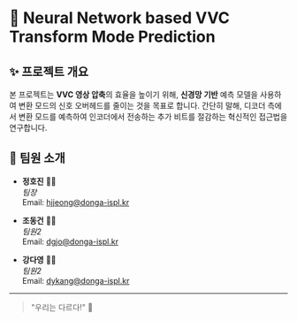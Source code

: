 # 🚀 Neural Network based VVC Transform Mode Prediction

## ✨ 프로젝트 개요
본 프로젝트는 **VVC 영상 압축**의 효율을 높이기 위해, **신경망 기반** 예측 모델을 사용하여 변환 모드의 신호 오버헤드를 줄이는 것을 목표로 합니다. 간단히 말해, 디코더 측에서 변환 모드를 예측하여 인코더에서 전송하는 추가 비트를 절감하는 혁신적인 접근법을 연구합니다.

## 👥 팀원 소개
- **정호진** 👩‍💻  
  *팀장*  
  Email: hjjeong@donga-ispl.kr
- **조동건** 👨‍💻  
  *팀원2*  
  Email: dgjo@donga-ispl.kr

- **강다영** 👨‍💻  
  *팀원2*  
  Email: dykang@donga-ispl.kr

---

> "우리는 다르다!" 💪

